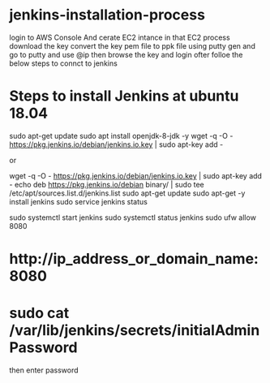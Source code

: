 # jenkins-installation-process
login to AWS Console
And cerate EC2 intance
in that EC2 process download the key
convert the key pem file to ppk file using putty gen
and go to putty and use @ip
then browse the key and login
ofter folloe the below steps to connct to jenkins
# Steps to install Jenkins at ubuntu 18.04

sudo apt-get update
sudo apt install openjdk-8-jdk -y
wget -q -O - https://pkg.jenkins.io/debian/jenkins.io.key | sudo apt-key add -

or 

wget -q -O - https://pkg.jenkins.io/debian/jenkins.io.key | sudo apt-key add -
echo deb https://pkg.jenkins.io/debian binary/ | sudo tee /etc/apt/sources.list.d/jenkins.list
sudo apt-get update
sudo apt-get -y install jenkins
sudo service jenkins status

sudo systemctl start jenkins
sudo systemctl status jenkins
sudo ufw allow 8080
# http://ip_address_or_domain_name:8080
# sudo cat /var/lib/jenkins/secrets/initialAdminPassword
then enter password
